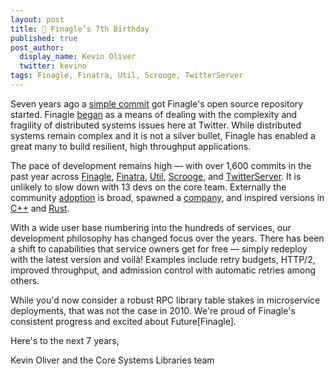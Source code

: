 ```yaml
---
layout: post
title: 🎂 Finagle’s 7th Birthday
published: true
post_author:
  display_name: Kevin Oliver
  twitter: kevino
tags: Finagle, Finatra, Util, Scrooge, TwitterServer
---
```


Seven years ago a [simple commit][first_commit] got Finagle's open source repository
started. Finagle [began][blog_post] as a means of dealing with the complexity and
fragility of distributed systems issues here at Twitter. While
distributed systems remain complex and it is not a silver bullet,
Finagle has enabled a great many to build resilient, high throughput
applications.

The pace of development remains high — with over 1,600 commits in the
past year across [Finagle][finagle], [Finatra][finatra], [Util][util], [Scrooge][scrooge], and [TwitterServer][twitterserver].
It is unlikely to slow down with 13 devs on the core team. Externally
the community [adoption][adoption] is broad, spawned a [company][company], and inspired
versions in [C++][cpp] and [Rust][rust].

With a wide user base numbering into the hundreds of services, our
development philosophy has changed focus over the years. There has
been a shift to capabilities that service owners get for free — simply
redeploy with the latest version and voilà! Examples include retry
budgets, HTTP/2, improved throughput, and admission control with
automatic retries among others.

While you'd now consider a robust RPC library table stakes in
microservice deployments, that was not the case in 2010. We're proud of
Finagle's consistent progress and excited about Future\[Finagle\].

Here's to the next 7 years,

Kevin Oliver and the Core Systems Libraries team

[finagle]: https://github.com/twitter/finagle
[util]: https://github.com/twitter/util
[scrooge]: https://github.com/twitter/scrooge
[twitterserver]: https://github.com/twitter/twitter-server
[finatra]: https://github.com/twitter/finatra
[first_commit]: https://github.com/twitter/finagle/tree/e04e51645374f8d958d85de384142dd00f4b7574
[blog_post]: https://blog.twitter.com/engineering/en_us/a/2011/finagle-a-protocol-agnostic-rpc-system.html
[adoption]: https://github.com/twitter/finagle/blob/develop/ADOPTERS.md
[company]: https://buoyant.io/2016/02/18/linkerd-twitter-style-operability-for-microservices/
[cpp]: https://github.com/facebook/wangle
[rust]: https://medium.com/@carllerche/announcing-tokio-df6bb4ddb34
